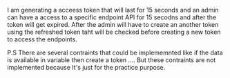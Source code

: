 I am generating a acceess token that will last for 15 seconds and an admin can have a access to a specific endpoint API for 15 secodns and after the token will get expired. After the admin will have to create an another token using the refreshed token taht will be checked before creating a new token to access the endpoints.

P.S There are several contraints that could be implememnted like  if the data is available in variable then create a token .... But these contraints are not implemented because It's just for the practice purpose.